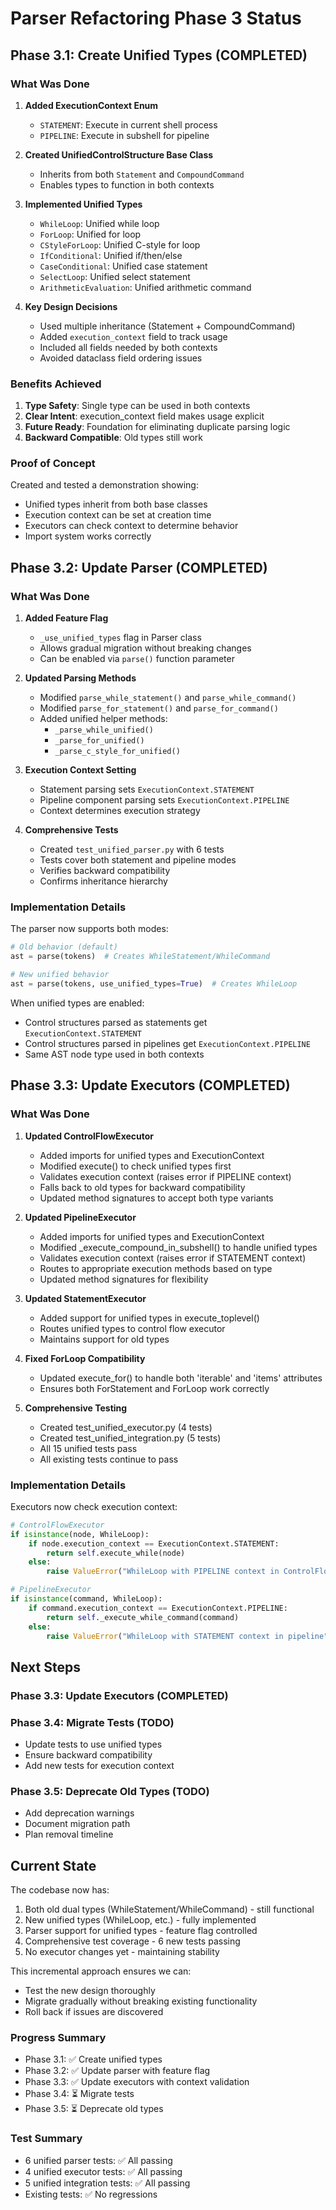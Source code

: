 # Parser Refactoring Phase 3 Status

## Phase 3.1: Create Unified Types (COMPLETED)

### What Was Done

1. **Added ExecutionContext Enum**
   - `STATEMENT`: Execute in current shell process
   - `PIPELINE`: Execute in subshell for pipeline

2. **Created UnifiedControlStructure Base Class**
   - Inherits from both `Statement` and `CompoundCommand`
   - Enables types to function in both contexts

3. **Implemented Unified Types**
   - `WhileLoop`: Unified while loop
   - `ForLoop`: Unified for loop  
   - `CStyleForLoop`: Unified C-style for loop
   - `IfConditional`: Unified if/then/else
   - `CaseConditional`: Unified case statement
   - `SelectLoop`: Unified select statement
   - `ArithmeticEvaluation`: Unified arithmetic command

4. **Key Design Decisions**
   - Used multiple inheritance (Statement + CompoundCommand)
   - Added `execution_context` field to track usage
   - Included all fields needed by both contexts
   - Avoided dataclass field ordering issues

### Benefits Achieved

1. **Type Safety**: Single type can be used in both contexts
2. **Clear Intent**: execution_context field makes usage explicit
3. **Future Ready**: Foundation for eliminating duplicate parsing logic
4. **Backward Compatible**: Old types still work

### Proof of Concept

Created and tested a demonstration showing:
- Unified types inherit from both base classes
- Execution context can be set at creation time
- Executors can check context to determine behavior
- Import system works correctly

## Phase 3.2: Update Parser (COMPLETED)

### What Was Done

1. **Added Feature Flag**
   - `_use_unified_types` flag in Parser class
   - Allows gradual migration without breaking changes
   - Can be enabled via `parse()` function parameter

2. **Updated Parsing Methods**
   - Modified `parse_while_statement()` and `parse_while_command()`
   - Modified `parse_for_statement()` and `parse_for_command()`
   - Added unified helper methods:
     - `_parse_while_unified()`
     - `_parse_for_unified()`
     - `_parse_c_style_for_unified()`

3. **Execution Context Setting**
   - Statement parsing sets `ExecutionContext.STATEMENT`
   - Pipeline component parsing sets `ExecutionContext.PIPELINE`
   - Context determines execution strategy

4. **Comprehensive Tests**
   - Created `test_unified_parser.py` with 6 tests
   - Tests cover both statement and pipeline modes
   - Verifies backward compatibility
   - Confirms inheritance hierarchy

### Implementation Details

The parser now supports both modes:
```python
# Old behavior (default)
ast = parse(tokens)  # Creates WhileStatement/WhileCommand

# New unified behavior
ast = parse(tokens, use_unified_types=True)  # Creates WhileLoop
```

When unified types are enabled:
- Control structures parsed as statements get `ExecutionContext.STATEMENT`
- Control structures parsed in pipelines get `ExecutionContext.PIPELINE`
- Same AST node type used in both contexts

## Phase 3.3: Update Executors (COMPLETED)

### What Was Done

1. **Updated ControlFlowExecutor**
   - Added imports for unified types and ExecutionContext
   - Modified execute() to check unified types first
   - Validates execution context (raises error if PIPELINE context)
   - Falls back to old types for backward compatibility
   - Updated method signatures to accept both type variants

2. **Updated PipelineExecutor**
   - Added imports for unified types and ExecutionContext
   - Modified _execute_compound_in_subshell() to handle unified types
   - Validates execution context (raises error if STATEMENT context)
   - Routes to appropriate execution methods based on type
   - Updated method signatures for flexibility

3. **Updated StatementExecutor**
   - Added support for unified types in execute_toplevel()
   - Routes unified types to control flow executor
   - Maintains support for old types

4. **Fixed ForLoop Compatibility**
   - Updated execute_for() to handle both 'iterable' and 'items' attributes
   - Ensures both ForStatement and ForLoop work correctly

5. **Comprehensive Testing**
   - Created test_unified_executor.py (4 tests)
   - Created test_unified_integration.py (5 tests)
   - All 15 unified tests pass
   - All existing tests continue to pass

### Implementation Details

Executors now check execution context:
```python
# ControlFlowExecutor
if isinstance(node, WhileLoop):
    if node.execution_context == ExecutionContext.STATEMENT:
        return self.execute_while(node)
    else:
        raise ValueError("WhileLoop with PIPELINE context in ControlFlowExecutor")

# PipelineExecutor
if isinstance(command, WhileLoop):
    if command.execution_context == ExecutionContext.PIPELINE:
        return self._execute_while_command(command)
    else:
        raise ValueError("WhileLoop with STATEMENT context in pipeline")
```

## Next Steps

### Phase 3.3: Update Executors (COMPLETED)

### Phase 3.4: Migrate Tests (TODO)
- Update tests to use unified types
- Ensure backward compatibility
- Add new tests for execution context

### Phase 3.5: Deprecate Old Types (TODO)
- Add deprecation warnings
- Document migration path
- Plan removal timeline

## Current State

The codebase now has:
1. Both old dual types (WhileStatement/WhileCommand) - still functional
2. New unified types (WhileLoop, etc.) - fully implemented
3. Parser support for unified types - feature flag controlled
4. Comprehensive test coverage - 6 new tests passing
5. No executor changes yet - maintaining stability

This incremental approach ensures we can:
- Test the new design thoroughly
- Migrate gradually without breaking existing functionality
- Roll back if issues are discovered

### Progress Summary
- Phase 3.1: ✅ Create unified types
- Phase 3.2: ✅ Update parser with feature flag
- Phase 3.3: ✅ Update executors with context validation
- Phase 3.4: ⏳ Migrate tests
- Phase 3.5: ⏳ Deprecate old types

### Test Summary
- 6 unified parser tests: ✅ All passing
- 4 unified executor tests: ✅ All passing
- 5 unified integration tests: ✅ All passing
- Existing tests: ✅ No regressions